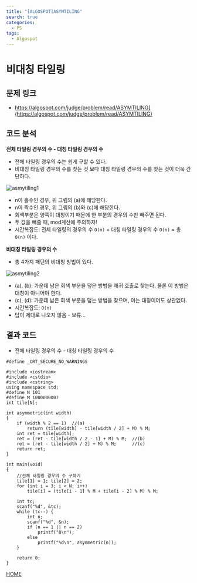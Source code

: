 ```yaml
---
title: "[ALGOSPOT]ASYMTILING"
search: true
categories:
  - PS
tags:
  - Algospot
---
```


# 비대칭 타일링

## 문제 링크
- https://algospot.com/judge/problem/read/ASYMTILING](https://algospot.com/judge/problem/read/ASYMTILING)

## 코드 분석
**전체 타일링 경우의 수 - 대칭 타일링 경우의 수**
- 전체 타일링 경우의 수는 쉽게 구할 수 있다.
- 비대칭 타일링 경우의 수를 찾는 것 보다 대칭 타일링 경우의 수를 찾는 것이 더욱 간단하다.

![asmytiling1](https://user-images.githubusercontent.com/34755287/43117548-4dc6d6a8-8f48-11e8-9171-0312a40ae87e.JPG)

- n이 홀수인 경우, 위 그림의 (a)에 해당한다.
- n이 짝수인 경우, 위 그림의 (b)와 (c)에 해당한다.
- 회색부분은 양쪽이 대칭이기 때문에 한 부분의 경우의 수만 빼주면 된다.
- 두 값을 빼줄 때, mod계산에 주의하자!
- 시간복잡도: 전체 타일링의 경우의 수 ```O(n)``` + 대칭 타일링 경우의 수 ```O(n)``` = 총 ```O(n)``` 이다.

**비대칭 타일링 경우의 수**
- 총 4가지 패턴의 비대칭 방법이 있다.

![asmytiling2](https://user-images.githubusercontent.com/34755287/43117549-4df15b8a-8f48-11e8-8ffa-b43dcf61e26e.JPG)

- (a), (b): 가운데 남은 회색 부분을 덮은 방법을 재귀 호출로 찾는다. 물론 이 방법은 대칭이 아니어야 한다.
- (c), (d): 가운데 남은 회색 부분을 덮는 방법을 찾으며, 이는 대칭이어도 상관없다.
- 시간복잡도: ```O(n)```
- 답이 제대로 나오지 않음 - 보류...

## 결과 코드
- 전체 타일링 경우의 수 - 대칭 타일링 경우의 수
```
#define _CRT_SECURE_NO_WARNINGS

#include <iostream>
#include <cstdio>
#include <cstring>
using namespace std;
#define N 101
#define M 1000000007
int tile[N];

int asymmetric(int width)
{
	if (width % 2 == 1)  //(a)
		return (tile[width] - tile[width / 2] + M) % M;
	int ret = tile[width];
	ret = (ret - tile[width / 2 - 1] + M) % M;  //(b)
	ret = (ret - tile[width / 2] + M) % M;      //(c)
	return ret;
}

int main(void)
{
	//전체 타일링 경우의 수 구하기
	tile[1] = 1; tile[2] = 2;
	for (int i = 3; i < N; i++)
		tile[i] = (tile[i - 1] % M + tile[i - 2] % M) % M;

	int tc;
	scanf("%d", &tc);
	while (tc--) {
		int n;
		scanf("%d", &n);
		if (n == 1 || n == 2)
			printf("0\n");
		else
			printf("%d\n", asymmetric(n));
	}

	return 0;
}
```

[HOME](https://codemcd.github.io/)
